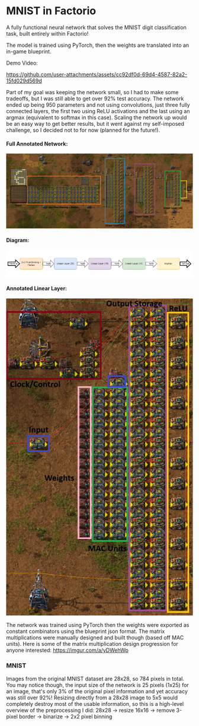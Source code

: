 # MNIST in Factorio

A fully functional neural network that solves the MNIST digit classification task, built entirely within Factorio!

The model is trained using PyTorch, then the weights are translated into an in-game blueprint.

Demo Video:


https://github.com/user-attachments/assets/cc92df0d-69d4-4587-82a2-15fd029d569d


Part of my goal was keeping the network small, so I had to make some tradeoffs, but I was still able to get over 92% test accuracy. The network ended up being 950 parameters and not using convolutions, just three fully connected layers, the first two using ReLU activations and the last using an argmax (equivalent to softmax in this case). Scaling the network up would be an easy way to get better results, but it went against my self-imposed challenge, so I decided not to for now (planned for the future!).

#### Full Annotated Network:


![link](./media/factorio_annotated.png)

#### Diagram:


![link](./media/diagram.png)

#### Annotated Linear Layer:


![link](./media/annotated_linear_layer.png)

The network was trained using PyTorch then the weights were exported as constant combinators using the blueprint json format. The matrix multiplications were manually designed and built though (based off MAC units). Here is some of the matrix multiplication design progression for anyone interested: https://imgur.com/a/yDWehWp

### MNIST 

Images from the original MNIST dataset are 28x28, so 784 pixels in total. You may notice though, the input size of the network is 25 pixels (1x25) for an image, that's only 3% of the original pixel information and yet accuracy was still over 92%!
Resizing directly from a 28x28 image to 5x5 would completely destroy most of the usable information, so this is a high-level overview of the preprocessing I did:
28x28 -> resize 16x16 -> remove 3-pixel border -> binarize -> 2x2 pixel binning
